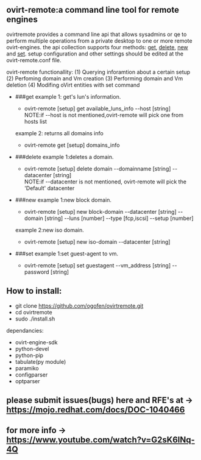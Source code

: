 ovirt-remote:a command line tool for remote engines
----------------------------------------------------------
ovirtremote provides a command line api that allows sysadmins or qe to perform multiple operations from a private desktop to
one or more remote ovirt-engines.
the api collection supports four methods:
[get](#get), [delete](#delete), [new](#new) and [set](#set).
setup configuration and other settings should be edited at the ovirt-remote.conf file.

ovirt-remote functionallity:
(1) Querying inforamtion about a certain setup
(2) Perfoming domain and Vm creation
(3) Performing domain and Vm deletion
(4) Modifing oVirt entities with set command


- ###get
  example 1: get's lun's information.  
  - ovirt-remote [setup] get available_luns_info --host [string]  
  NOTE:if --host is not mentioned,ovirt-remote will pick one from hosts list  
  
  example 2: returns all domains info  
  - ovirt-remote get [setup] domains_info

- ###delete
  example 1:deletes a domain.  
  - ovirt-remote [setup] delete domain --domainname [string] --datacenter [string]  
  NOTE:if --datacenter is not mentioned, ovirt-remote will pick the 'Default' datacenter  

- ###new
  example 1:new block domain.  
  - ovirt-remote [setup] new block-domain --datacenter [string] --domain [string] --luns [number] --type [fcp,iscsi] --setup [number]

  example 2:new iso domain.  
  - ovirt-remote [setup] new iso-domain --datacenter [string]

- ###set
  example 1:set guest-agent to vm.  
  - ovirt-remote [setup] set guestagent --vm_address [string] --password [string]  


How to install:
--------------
- git clone https://github.com/ogofen/ovirtremote.git
- cd ovirtremote
- sudo ./install.sh

dependancies:
- ovirt-engine-sdk
- python-devel
- python-pip
- tabulate(py module)
- paramiko
- configparser
- optparser

please submit issues(bugs) here and RFE's at -> https://mojo.redhat.com/docs/DOC-1040466
---------------
for more info -> https://www.youtube.com/watch?v=G2sK6lNq-4Q
--------------
